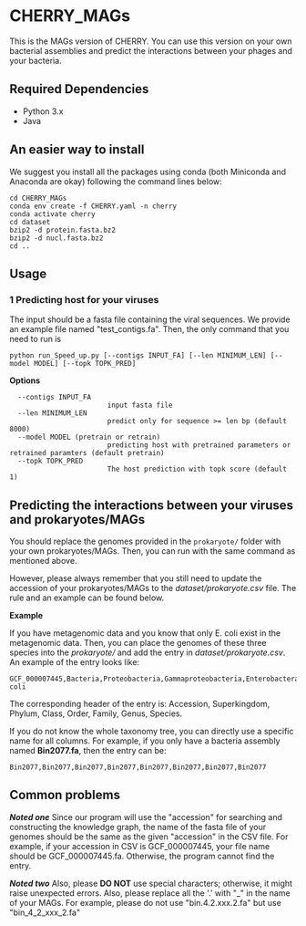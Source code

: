 # CHERRY_MAGs
This is the MAGs version of CHERRY. You can use this version on your own bacterial assemblies and predict the interactions between your phages and your bacteria.

## Required Dependencies

* Python 3.x
* Java

## An easier way to install

We suggest you install all the packages using conda (both Miniconda and Anaconda are okay) following the command lines below:

```
cd CHERRY_MAGs
conda env create -f CHERRY.yaml -n cherry
conda activate cherry
cd dataset
bzip2 -d protein.fasta.bz2
bzip2 -d nucl.fasta.bz2
cd ..
```

## Usage
### 1 Predicting host for your viruses
The input should be a fasta file containing the viral sequences. We provide an example file named "test_contigs.fa". Then, the only command that you need to run is 

    python run_Speed_up.py [--contigs INPUT_FA] [--len MINIMUM_LEN] [--model MODEL] [--topk TOPK_PRED]
    
**Options**


      --contigs INPUT_FA
                            input fasta file
      --len MINIMUM_LEN
                            predict only for sequence >= len bp (default 8000)
      --model MODEL (pretrain or retrain)
                            predicting host with pretrained parameters or retrained paramters (default pretrain)
      --topk TOPK_PRED
                            The host prediction with topk score (default 1)

               
## Predicting the interactions between your viruses and prokaryotes/MAGs
You should replace the genomes provided in the `prokaryote/` folder with your own prokaryotes/MAGs. Then, you can run with the same command as mentioned above.

However, please always remember that you still need to update the accession of your prokaryotes/MAGs to the *dataset/prokaryote.csv* file. The rule and an example can be found below.

**Example**

If you have metagenomic data and you know that only E. coli exist in the metagenomic data. Then, you can place the genomes of these three species into the *prokaryote/* and add the entry in *dataset/prokaryote.csv*. An example of the entry looks like:

    GCF_000007445,Bacteria,Proteobacteria,Gammaproteobacteria,Enterobacterales,Enterobacteriaceae,Escherichia,Escherichia coli

The corresponding header of the entry is: Accession, Superkingdom, Phylum, Class, Order, Family, Genus, Species. 

If you do not know the whole taxonomy tree, you can directly use a specific name for all columns. For example, if you only have a bacteria assembly named **Bin2077.fa**, then the entry can be:

    Bin2077,Bin2077,Bin2077,Bin2077,Bin2077,Bin2077,Bin2077,Bin2077

    
## Common problems
***Noted one*** Since our program will use the "accession" for searching and constructing the knowledge graph, the name of the fasta file of your genomes should be the same as the given "accession" in the CSV file. For example, if your accession in CSV is GCF_000007445, your file name should be GCF_000007445.fa. Otherwise, the program cannot find the entry. 

***Noted two*** Also, please **DO NOT** use special characters; otherwise, it might raise unexpected errors. Also, please replace all the '.' with "_" in the name of your MAGs. For example, please do not use "bin.4.2.xxx.2.fa" but use "bin_4_2_xxx_2.fa"


